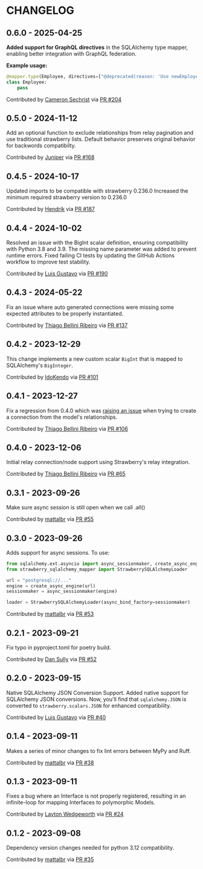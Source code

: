 CHANGELOG
=========

0.6.0 - 2025-04-25
------------------

**Added support for GraphQL directives** in the SQLAlchemy type mapper, enabling better integration with GraphQL federation.

**Example usage:**
```python
@mapper.type(Employee, directives=["@deprecated(reason: 'Use newEmployee instead')"])
class Employee:
    pass
```

Contributed by [Cameron Sechrist](https://github.com/csechrist) via [PR #204](https://github.com/strawberry-graphql/strawberry-sqlalchemy/pull/204/)


0.5.0 - 2024-11-12
------------------

Add an optional function to exclude relationships from relay pagination and use traditional strawberry lists.
Default behavior preserves original behavior for backwords compatibilty.

Contributed by [Juniper](https://github.com/fruitymedley) via [PR #168](https://github.com/strawberry-graphql/strawberry-sqlalchemy/pull/168/)


0.4.5 - 2024-10-17
------------------

Updated imports to be compatible with strawberry 0.236.0
Increased the minimum required strawberry version to 0.236.0

Contributed by [Hendrik](https://github.com/novag) via [PR #187](https://github.com/strawberry-graphql/strawberry-sqlalchemy/pull/187/)


0.4.4 - 2024-10-02
------------------

Resolved an issue with the BigInt scalar definition, ensuring compatibility with Python 3.8 and 3.9. The missing name parameter was added to prevent runtime errors.
Fixed failing CI tests by updating the GitHub Actions workflow to improve test stability.

Contributed by [Luis Gustavo](https://github.com/Ckk3) via [PR #190](https://github.com/strawberry-graphql/strawberry-sqlalchemy/pull/190/)


0.4.3 - 2024-05-22
------------------

Fix an issue where auto generated connections were missing some expected
attributes to be properly instantiated.

Contributed by [Thiago Bellini Ribeiro](https://github.com/bellini666) via [PR #137](https://github.com/strawberry-graphql/strawberry-sqlalchemy/pull/137/)


0.4.2 - 2023-12-29
------------------

This change implements a new custom scalar `BigInt` that is mapped to SQLAlchemy's `BigInteger`.

Contributed by [IdoKendo](https://github.com/IdoKendo) via [PR #101](https://github.com/strawberry-graphql/strawberry-sqlalchemy/pull/101/)


0.4.1 - 2023-12-27
------------------

Fix a regression from 0.4.0 which was [raising an issue](https://github.com/strawberry-graphql/strawberry-sqlalchemy/issues/97)
when trying to create a connection from the model's relationships.

Contributed by [Thiago Bellini Ribeiro](https://github.com/bellini666) via [PR #106](https://github.com/strawberry-graphql/strawberry-sqlalchemy/pull/106/)


0.4.0 - 2023-12-06
------------------

Initial relay connection/node support using Strawberry's relay integration.

Contributed by [Thiago Bellini Ribeiro](https://github.com/bellini666) via [PR #65](https://github.com/strawberry-graphql/strawberry-sqlalchemy/pull/65/)


0.3.1 - 2023-09-26
------------------

Make sure async session is still open when we call .all()

Contributed by [mattalbr](https://github.com/mattalbr) via [PR #55](https://github.com/strawberry-graphql/strawberry-sqlalchemy/pull/55/)


0.3.0 - 2023-09-26
------------------

Adds support for async sessions. To use:

```python
from sqlalchemy.ext.asyncio import async_sessionmaker, create_async_engine
from strawberry_sqlalchemy_mapper import StrawberrySQLAlchemyLoader

url = "postgresql://..."
engine = create_async_engine(url)
sessionmaker = async_sessionmaker(engine)

loader = StrawberrySQLAlchemyLoader(async_bind_factory=sessionmaker)
```

Contributed by [mattalbr](https://github.com/mattalbr) via [PR #53](https://github.com/strawberry-graphql/strawberry-sqlalchemy/pull/53/)


0.2.1 - 2023-09-21
------------------

Fix typo in pyproject.toml for poetry build.

Contributed by [Dan Sully](https://github.com/dsully) via [PR #52](https://github.com/strawberry-graphql/strawberry-sqlalchemy/pull/52/)


0.2.0 - 2023-09-15
------------------

Native SQLAlchemy JSON Conversion Support. Added native support for SQLAlchemy JSON conversions. Now, you'll find that `sqlalchemy.JSON` is converted to `strawberry.scalars.JSON` for enhanced compatibility.

Contributed by [Luis Gustavo](https://github.com/Ckk3) via [PR #40](https://github.com/strawberry-graphql/strawberry-sqlalchemy/pull/40/)


0.1.4 - 2023-09-11
------------------

Makes a series of minor changes to fix lint errors between MyPy and Ruff.

Contributed by [mattalbr](https://github.com/mattalbr) via [PR #38](https://github.com/strawberry-graphql/strawberry-sqlalchemy/pull/38/)


0.1.3 - 2023-09-11
------------------

Fixes a bug where an Interface is not properly registered, resulting in an infinite-loop for mapping Interfaces to polymorphic Models.

Contributed by [Layton Wedgeworth](https://github.com/asimov-layton) via [PR #24](https://github.com/strawberry-graphql/strawberry-sqlalchemy/pull/24/)


0.1.2 - 2023-09-08
------------------

Dependency version changes needed for python 3.12 compatibility.

Contributed by [mattalbr](https://github.com/mattalbr) via [PR #35](https://github.com/strawberry-graphql/strawberry-sqlalchemy/pull/35/)


